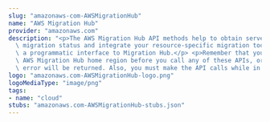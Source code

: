 ```yaml
---
slug: "amazonaws-com-AWSMigrationHub"
name: "AWS Migration Hub"
provider: "amazonaws.com"
description: "<p>The AWS Migration Hub API methods help to obtain server and application\
  \ migration status and integrate your resource-specific migration tool by providing\
  \ a programmatic interface to Migration Hub.</p> <p>Remember that you must set your\
  \ AWS Migration Hub home region before you call any of these APIs, or a <code>HomeRegionNotSetException</code>\
  \ error will be returned. Also, you must make the API calls while in your home region.</p>"
logo: "amazonaws.com-AWSMigrationHub-logo.png"
logoMediaType: "image/png"
tags:
- name: "cloud"
stubs: "amazonaws.com-AWSMigrationHub-stubs.json"
---
```

